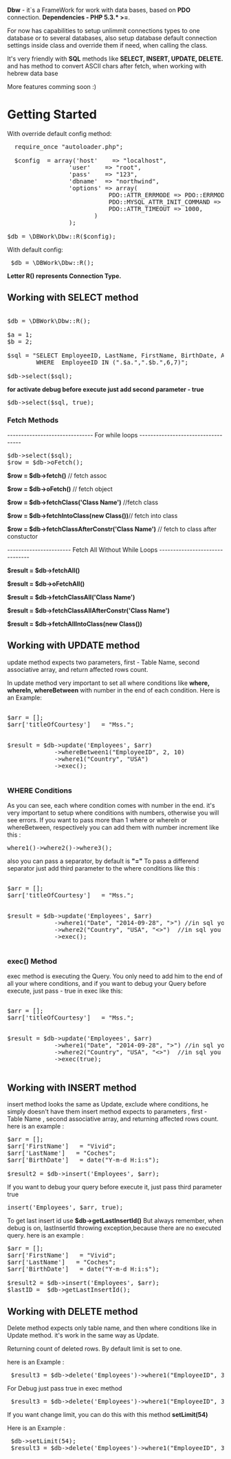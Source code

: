 <strong>Dbw</strong> - it`s a FrameWork for work with data bases, based on <strong>PDO</strong> connection.
<strong>Dependencies - PHP 5.3.* >=</strong>.

For now has capabilities to setup unlimmit connections types to one database or to several databases, also 
setup database default connection settings inside class and override them if need, when calling the class.  

 It's very friendly with <strong>SQL</strong> methods like <strong>SELECT, INSERT, UPDATE, DELETE.</strong> and has method to convert ASCII chars after fetch, when working with hebrew data base

More features comming soon :)

<div style="align:center;font-weight:bold;"><h1>Getting Started</h1></div>

With override default config method:

<pre>
  require_once "autoloader.php";
  
  $config  = array('host'    => "localhost",
                 'user'    => "root",
                 'pass'    => "123",
                 'dbname'  => "northwind",
                 'options' => array(
                            PDO::ATTR_ERRMODE => PDO::ERRMODE_EXCEPTION,
                            PDO::MYSQL_ATTR_INIT_COMMAND => "SET NAMES utf8",
                            PDO::ATTR_TIMEOUT => 1000,
                        )
                 );

$db = \DBWork\Dbw::R($config);
</pre>

With default config: 
<pre>
 $db = \DBWork\Dbw::R();
</pre>


<strong>Letter R() represents Connection Type.</strong>


<h2>Working with SELECT method</h2>

<pre>

$db = \DBWork\Dbw::R();

$a = 1;
$b = 2;

$sql = "SELECT EmployeeID, LastName, FirstName, BirthDate, Address, City, Region FROM `Employees` 
        WHERE  EmployeeID IN (".$a.",".$b.",6,7)";

$db->select($sql);
</pre>

<strong>for activate debug before execute just add second parameter - true</strong>

<pre>
$db->select($sql, true);
</pre>


<h3>Fetch Methods </h3>

------------------------------- For while loops -----------------------------------

<pre>
$db->select($sql);
$row = $db->oFetch();
</pre>


<strong>$row = $db->fetch()</strong> // fetch assoc

<strong>$row = $db->oFetch()</strong> // fetch object

<strong>$row = $db->fetchClass('Class Name')</strong> //fetch class

<strong>$row = $db->fetchIntoClass(new Class())</strong>// fetch into class

<strong>$row = $db->fetchClassAfterConstr('Class Name')</strong> // fetch to class after constuctor


----------------------- Fetch All Without While Loops -------------------------------

<strong>$result = $db->fetchAll()</strong>

<strong>$result = $db->oFetchAll()</strong>

<strong>$result = $db->fetchClassAll('Class Name')</strong>

<strong>$result = $db->fetchClassAllAfterConstr('Class Name')</strong>

<strong>$result = $db->fetchAllIntoClass(new Class())</strong>

<h2>Working with UPDATE method</h2>


update method expects two parameters, first - Table Name,  second associative array, and return affected rows count.

In update method very important to set all where conditions like <b>where, whereIn, whereBetween</b> with number in the end of each condition. Here is an Example:

<pre>

$arr = [];
$arr['titleOfCourtesy']   = "Mss.";


$result = $db->update('Employees', $arr)
             ->whereBetween1("EmployeeID", 2, 10)
             ->where1("Country", "USA")
             ->exec();

</pre>


<h3> WHERE Conditions </h3>

As you can see, each where condition comes with number in the end.
it's very important to setup where conditions with numbers, otherwise you will see errors.
If you want to pass more than 1 where or whereIn or whereBetween, respectively you can add them with number increment like this :

<pre>
where1()->where2()->where3();
</pre>
also you can pass a separator, by default is <b>"="</b>
To pass a differend separator just add third parameter to the where conditions like this :

<pre>

$arr = [];
$arr['titleOfCourtesy']   = "Mss.";


$result = $db->update('Employees', $arr)
             ->where1("Date", "2014-09-28", ">") //in sql you will se this like : where date > "2014-09-28"
             ->where2("Country", "USA", "<>")  //in sql you will se this like : where Countery <> "USA"
             ->exec();

</pre>


<h3> exec() Method </h3> 

exec method is executing the Query.
You only need to add him to the end of all your where conditions, and if you want to debug your Query
before execute, just pass - true in exec like this: 


<pre>

$arr = [];
$arr['titleOfCourtesy']   = "Mss.";


$result = $db->update('Employees', $arr)
             ->where1("Date", "2014-09-28", ">") //in sql you will se this like : where Date > "2014-09-28"
             ->where2("Country", "USA", "<>")  //in sql you will se this like : where Country <> "USA"
             ->exec(true);

</pre>

<h2>Working with INSERT method</h2>

insert method looks the same as Update, exclude where conditions, he simply doesn't have them
insert method expects to parameters , first - Table Name ,  second associative array, and returning affected rows count. here is an example :

<pre>
$arr = [];
$arr['FirstName']   = "Vivid";
$arr['LastName']   = "Coches";
$arr['BirthDate']   = date("Y-m-d H:i:s");

$result2 = $db->insert('Employees', $arr);
</pre>

If you want to debug your query before execute it, just pass third parameter true
<pre>
insert('Employees', $arr, true);
</pre>

To get last insert id use <b>$db->getLastInsertId()</b>
But always remember, when debug is on, lastInsertId throwing exception,because there are no executed query.
here is an example :

<pre>
$arr = [];
$arr['FirstName']   = "Vivid";
$arr['LastName']   = "Coches";
$arr['BirthDate']   = date("Y-m-d H:i:s");

$result2 = $db->insert('Employees', $arr);
$lastID =  $db->getLastInsertId();
</pre>


<h2>Working with DELETE method</h2>

Delete method expects only table name, and then where conditions like in Update method. it's work in the same way as Update. 

Returning count of deleted rows. 
By default limit is set to one.

here is an Example :

<pre>
 $result3 = $db->delete('Employees')->where1("EmployeeID", 34)->exec();
</pre>

For Debug just pass true in exec method

<pre>
 $result3 = $db->delete('Employees')->where1("EmployeeID", 34)->exec(true);
</pre>

If you want change limit, you can do this with this method <b>setLimit(54)</b>

Here is an Example :

<pre>
 $db->setLimit(54);
 $result3 = $db->delete('Employees')->where1("EmployeeID", 34)->exec(true);
</pre>

